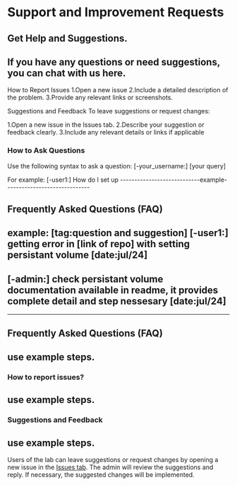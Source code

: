 # Support and Improvement Requests

## Get Help and Suggestions.
If you have any questions or need suggestions, you can chat with us here.
-----------------------------------------------------------------
How to Report Issues
1.Open a new issue
2.Include a detailed description of the problem.
3.Provide any relevant links or screenshots.

Suggestions and Feedback
To leave suggestions or request changes:

1.Open a new issue in the Issues tab.
2.Describe your suggestion or feedback clearly.
3.Include any relevant details or links if applicable

### How to Ask Questions
Use the following syntax to ask a question:
[-your_username:] [your query]

For example:
[-user1:] How do I set up 
----------------------------example------------------------------
## Frequently Asked Questions (FAQ)
example:
[tag:question and suggestion]
[-user1:] getting error in [link of repo] with setting persistant volume [date:jul/24]
-


[-admin:] check persistant volume documentation available in readme, it provides complete detail and step nessesary
[date:jul/24]
-
------------------------------------------------------------------



## Frequently Asked Questions (FAQ)
use example steps.
-



### How to report issues?
use example steps.
-



### Suggestions and Feedback
use example steps.
-





Users of the lab can leave suggestions or request changes by opening a new issue in the [Issues tab](https://github.com/rajath-optit/devops-projects/issues). The admin will review the suggestions and reply. If necessary, the suggested changes will be implemented.
